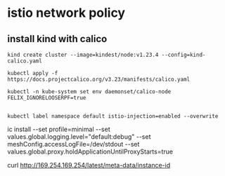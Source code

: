 # istio network policy


## install kind with calico

```console
kind create cluster --image=kindest/node:v1.23.4 --config=kind-calico.yaml

kubectl apply -f https://docs.projectcalico.org/v3.23/manifests/calico.yaml

kubectl -n kube-system set env daemonset/calico-node FELIX_IGNORELOOSERPF=true


kubectl label namespace default istio-injection=enabled --overwrite
```

ic install --set profile=minimal --set values.global.logging.level="default:debug" --set meshConfig.accessLogFile=/dev/stdout --set values.global.proxy.holdApplicationUntilProxyStarts=true

curl http://169.254.169.254/latest/meta-data/instance-id